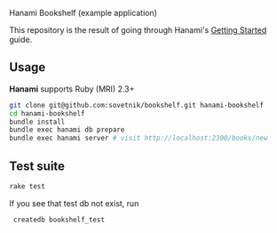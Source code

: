Hanami Bookshelf (example application)

This repository is the result of going through Hanami's
[Getting Started](http://hanamirb.org/guides/getting-started/) guide.


## Usage
__Hanami__ supports Ruby (MRI) 2.3+

```bash
git clone git@github.com:sovetnik/bookshelf.git hanami-bookshelf
cd hanami-bookshelf
bundle install
bundle exec hanami db prepare
bundle exec hanami server # visit http://localhost:2300/books/new
```

## Test suite
```bash
rake test
```

If you see that test db not exist, run
```bash
 createdb bookshelf_test
```
